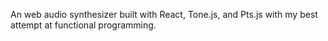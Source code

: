 An web audio synthesizer built with React, Tone.js, and Pts.js with my best attempt at functional programming.
